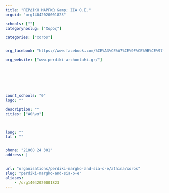 ```yaml
---
title: "ΠΕΡΔΙΚΗ ΜΑΡΓΚΩ &amp; ΣΙΑ Ο.Ε."
orguid: "org14042020001823"

schools: [""]
categorynoslug: ["Χορός"]

categories: ["xoros"]


org_facebook: "https://www.facebook.com/%CE%A3%CE%A7%CE%9F%CE%9B%CE%97-%CE%A7%CE%9F%CE%A1%CE%9F%CE%A5-%CE%9C%CE%A0%CE%95%CE%A1%CE%94%CE%99%CE%9A%CE%97-%CE%9D%CE%A4%CE%91%CE%A1%CE%A7%CE%9F%CE%9D%CE%A4%CE%91%CE%9A%CE%97-218451801529301/?fref=ts"

org_website: ["www.perdiki-archontaki.gr/"]







count_schools: "0"
logo: ""

description: ""
cities: ["Αθήνα"]



long: ""
lat : ""


phone: "21068 24 301"
address: |
    

url: "organisations/perdiki-margko-and-sia-o-e/athina/xoros"
slug: "perdiki-margko-and-sia-o-e"
aliases:
    - /org14042020001823
---
```



